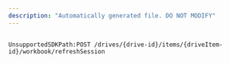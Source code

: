 ```yaml
---
description: "Automatically generated file. DO NOT MODIFY"
---
```


```powershellv2

UnsupportedSDKPath:POST /drives/{drive-id}/items/{driveItem-id}/workbook/refreshSession

```